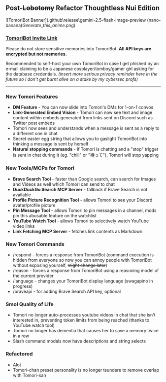 ## Post-~~Lobotomy~~ Refactor Thoughtless Nui Edition
![TomoriBot Banner](.github\release\gemini-2.5-flash-image-preview (nano-banana)_Generate_this_anime_.png)
###  [TomoriBot Invite Link](https://discord.com/oauth2/authorize?client_id=841644102059556915)
Please do not store sensitive memories into TomoriBot. **All API keys are encrypted but not memories.** 

Recommended to self-host your own TomoriBot in case I get phished by an e-mail claiming to be a Japanese cosplayer/tomboy/gamer girl asking for the database credentials.
*(insert more serious privacy reminder here in the future so I don't get burnt alive on a stake by my cybersec profs)*

---
### New Tomori Features
- **DM Feature** - You can now slide into Tomori's DMs for 1-on-1 convos
- **Link-Generated Embed Vision** - Tomori can now see text and image content within embeds generated from links sent on Discord such as Twitter post embeds
- Tomori now sees and understands when a message is sent as a reply to a different one in chat
- Secret easter egg string that allows you to gaslight TomoriBot into thinking a message is sent by herself
- **Natural stopping commands** - If Tomori is chatting and a "stop" trigger is sent in chat during it (eg. "chill" or "待って"), Tomori will stop yapping
### New Tools/MCPs for Tomori
- **Brave Search Tool** - faster than Google search, can search for Images and Videos as well which Tomori can send to chat
- **DuckDuckGo Search MCP Server** - fallback if Brave Search is not available
- **Profile Picture Recognition Tool** - allows Tomori to see your Discord avatar/profile picture
- **Pin Message Tool** - allows Tomori to pin messages in a channel, mods pin this abusable feature on the watchlist
- **YouTube Watch Tool** - allows Tomori to selectively watch YouTube video links
- **Link Fetching MCP Server** - fetches link contents as Markdown
### New Tomori Commands
- /respond - forces a response from TomoriBot (command execution is hidden from everyone so now you can annoy people with TomoriBot without exposing yourself, ~~might change later~~)
- /reason - forces a response from TomoriBot using a reasoning model of the current provider
- /language - changes your TomoriBot display language (swagapino in progress)
- /braveapi - for adding Brave Search API key, optional
### Smol Quality of Life
- Tomori no longer auto-processes youtube videos in chat that she isn't interested in, preventing token limits from being reached (thanks to YouTube watch tool)
- Tomori no longer has dementia that causes her to save a memory twice in a row
- Slash command modals now have descriptions and string selects
### Refactored
- Alot
- Tomori-chan preset personality is no longer tsundere to remove overlap with Tomori-san